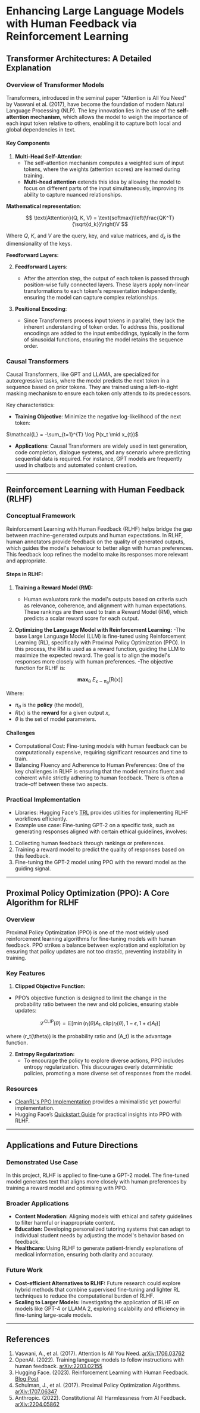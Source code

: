 # Enhancing Large Language Models with Human Feedback via Reinforcement Learning

## Transformer Architectures: A Detailed Explanation

### Overview of Transformer Models
Transformers, introduced in the seminal paper "Attention is All You Need" by Vaswani et al. (2017), have become the foundation of modern Natural Language Processing (NLP). The key innovation lies in the use of the **self-attention mechanism**, which allows the model to weigh the importance of each input token relative to others, enabling it to capture both local and global dependencies in text.

#### Key Components
1. **Multi-Head Self-Attention**:
   - The self-attention mechanism computes a weighted sum of input tokens, where the weights (attention scores) are learned during training.
   - **Multi-head attention** extends this idea by allowing the model to focus on different parts of the input simultaneously, improving its ability to capture nuanced relationships.

**Mathematical representation**:

$$
\text{Attention}(Q, K, V) = \text{softmax}\left(\frac{QK^T}{\sqrt{d_k}}\right)V
$$

Where $Q$, $K$, and $V$ are the query, key, and value matrices, and ${d_k}$ is the dimensionality of the keys.

**Feedforward Layers:**

2. **Feedforward Layers**:
   - After the attention step, the output of each token is passed through position-wise fully connected layers. These layers apply non-linear transformations to each token's representation independently, ensuring the model can capture complex relationships.

3. **Positional Encoding**:
   - Since Transformers process input tokens in parallel, they lack the inherent understanding of token order. To address this, positional encodings are added to the input embeddings, typically in the form of sinusoidal functions, ensuring the model retains the sequence order.

### Causal Transformers
Causal Transformers, like GPT and LLAMA, are specialized for autoregressive tasks, where the model predicts the next token in a sequence based on prior tokens. They are trained using a left-to-right masking mechanism to ensure each token only attends to its predecessors.

Key characteristics:
- **Training Objective**: Minimize the negative log-likelihood of the next token:

$\mathcal{L} = -\sum_{t=1}^{T} \log P(x_t \mid x_{t})$


- **Applications**: Causal Transformers are widely used in text generation, code completion, dialogue systems, and any scenario where predicting sequential data is required. For instance, GPT models are frequently used in chatbots and automated content creation.

---

## Reinforcement Learning with Human Feedback (RLHF)

### Conceptual Framework
Reinforcement Learning with Human Feedback (RLHF) helps bridge the gap between machine-generated outputs and human expectations. In RLHF, human annotators provide feedback on the quality of generated outputs, which guides the model's behaviour to better align with human preferences. This feedback loop refines the model to make its responses more relevant and appropriate.

#### Steps in RLHF:
1. **Training a Reward Model (RM):**
   - Human evaluators rank the model's outputs based on criteria such as relevance, coherence, and alignment with human expectations. These rankings are then used to train a Reward Model (RM), which predicts a scalar reward score for each output.

2. **Optimizing the Language Model with Reinforcement Learning:**
   -The base Large Language Model (LLM) is fine-tuned using Reinforcement Learning (RL), specifically with Proximal Policy Optimization (PPO). In this process, the RM is used as a reward function, guiding the LLM to maximize the expected reward. The goal is to align the model's responses more closely with human preferences.
   -The objective function for RLHF is:

<p align="center">
  <b>max</b><sub>&#x3B8;</sub> <i>E</i><sub>x &#8764; &#x3C0;<sub>&#x3B8;</sub></sub>[R(x)]
</p>

Where:
- $\pi_\theta$ is the **policy** (the model),
- $R(x)$ is the **reward** for a given output $x$,
- $\theta$ is the set of model parameters.

#### Challenges
- Computational Cost: Fine-tuning models with human feedback can be computationally expensive, requiring significant resources and time to train.
- Balancing Fluency and Adherence to Human Preferences: One of the key challenges in RLHF is ensuring that the model remains fluent and coherent while strictly adhering to human feedback. There is often a trade-off between these two aspects.

### Practical Implementation
- Libraries: Hugging Face's [TRL](https://github.com/huggingface/trl) provides utilities for implementing RLHF workflows efficiently.
- Example use case: Fine-tuning GPT-2 on a specific task, such as generating responses aligned with certain ethical guidelines, involves:

1. Collecting human feedback through rankings or preferences.
2. Training a reward model to predict the quality of responses based on this feedback.
3. Fine-tuning the GPT-2 model using PPO with the reward model as the guiding signal.

---

## Proximal Policy Optimization (PPO): A Core Algorithm for RLHF

### Overview
Proximal Policy Optimization (PPO) is one of the most widely used reinforcement learning algorithms for fine-tuning models with human feedback. PPO strikes a balance between exploration and exploitation by ensuring that policy updates are not too drastic, preventing instability in training.

### Key Features
1. **Clipped Objective Function:**
- PPO’s objective function is designed to limit the change in the probability ratio between the new and old policies, ensuring stable updates:

$$
\mathcal{L}^{\text{CLIP}}(\theta) = \mathbb{E}\left[\min\left(r_t(\theta) A_t, \text{clip}(r_t(\theta), 1 - \epsilon, 1 + \epsilon) A_t\right)\right]
$$

where \(r_t(\theta)\) is the probability ratio and \(A_t\) is the advantage function.

2. **Entropy Regularization:**
   - To encourage the policy to explore diverse actions, PPO includes entropy regularization. This discourages overly deterministic policies, promoting a more diverse set of responses from the model.

### Resources
- [CleanRL's PPO Implementation](https://github.com/vwxyzjn/cleanrl/tree/master) provides a minimalistic yet powerful implementation.
- Hugging Face’s [Quickstart Guide](https://huggingface.co/blog/rlhf) for practical insights into PPO with RLHF.

---

## Applications and Future Directions

### Demonstrated Use Case
In this project, RLHF is applied to fine-tune a GPT-2 model. The fine-tuned model generates text that aligns more closely with human preferences by training a reward model and optimising with PPO.

### Broader Applications
- **Content Moderation:** Aligning models with ethical and safety guidelines to filter harmful or inappropriate content.
- **Education:** Developing personalized tutoring systems that can adapt to individual student needs by adjusting the model's behavior based on feedback.
- **Healthcare:** Using RLHF to generate patient-friendly explanations of medical information, ensuring both clarity and accuracy.

### Future Work
- **Cost-efficient Alternatives to RLHF:** Future research could explore hybrid methods that combine supervised fine-tuning and lighter RL techniques to reduce the computational burden of RLHF.
- **Scaling to Larger Models:** Investigating the application of RLHF on models like GPT-4 or LLAMA 2, exploring scalability and efficiency in fine-tuning large-scale models.

---

## References
1. Vaswani, A., et al. (2017). Attention Is All You Need. [arXiv:1706.03762](https://arxiv.org/abs/1706.03762)
2. OpenAI. (2022). Training language models to follow instructions with human feedback. [arXiv:2203.02155](https://arxiv.org/abs/2203.02155)
3. Hugging Face. (2023). Reinforcement Learning with Human Feedback. [Blog Post](https://huggingface.co/blog/rlhf)
4. Schulman, J., et al. (2017). Proximal Policy Optimization Algorithms. [arXiv:1707.06347](https://arxiv.org/abs/1707.06347)
5. Anthropic. (2022). Constitutional AI: Harmlessness from AI Feedback. [arXiv:2204.05862](https://arxiv.org/abs/2204.05862)

